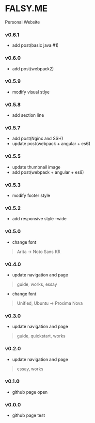 # FALSY.ME
Personal Website


### v0.6.1
* add post(basic java #1)

### v0.6.0
* add post(webpack2)

### v0.5.9
* modify visual stlye

### v0.5.8
* add section line

### v0.5.7
* add post(Nginx and SSH)
* update post(webpack + angular + es6)

### v0.5.5
* update thumbnail image
* add post(webpack + angular + es6)

### v0.5.3
* modify footer style

### v0.5.2
* add responsive style -wide

### v0.5.0
* change font
> Arita -> Noto Sans KR

### v0.4.0
* update navigation and page

> guide, works, essay

* change font

> Unified, Ubuntu -> Proxima Nova

### v0.3.0
* update navigation and page

> guide, quickstart, works

### v0.2.0
* update navigation and page

> essay, works

### v0.1.0
* github page open

### v0.0.0
* github page test
